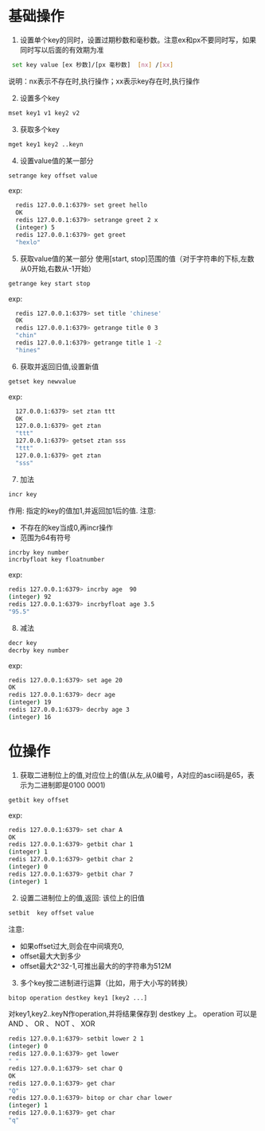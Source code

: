 # 基础操作
1. 设置单个key的同时，设置过期秒数和毫秒数。注意ex和px不要同时写，如果同时写以后面的有效期为准
```bash
 set key value [ex 秒数]/[px 毫秒数]  [nx] /[xx]
```
  说明：nx表示不存在时,执行操作；xx表示key存在时,执行操作

2. 设置多个key
```bash
mset key1 v1 key2 v2
```
3. 获取多个key
```bash
mget key1 key2 ..keyn
```
4. 设置value值的某一部分
```bash
setrange key offset value
```
exp:
```bash
  redis 127.0.0.1:6379> set greet hello
  OK
  redis 127.0.0.1:6379> setrange greet 2 x
  (integer) 5
  redis 127.0.0.1:6379> get greet
  "hexlo"
```
5. 获取value值的某一部分 使用[start, stop]范围的值（对于字符串的下标,左数从0开始,右数从-1开始）
```bash
getrange key start stop
```
exp:
```bash
  redis 127.0.0.1:6379> set title 'chinese'
  OK
  redis 127.0.0.1:6379> getrange title 0 3
  "chin"
  redis 127.0.0.1:6379> getrange title 1 -2
  "hines"
```

6. 获取并返回旧值,设置新值
```bash
getset key newvalue
```
exp:
```bash
  127.0.0.1:6379> set ztan ttt
  OK
  127.0.0.1:6379> get ztan
  "ttt"
  127.0.0.1:6379> getset ztan sss
  "ttt"
  127.0.0.1:6379> get ztan
  "sss"
``` 

7. 加法
```bash
incr key
```
作用: 指定的key的值加1,并返回加1后的值.
注意:
- 不存在的key当成0,再incr操作
- 范围为64有符号 
```bash
incrby key number
incrbyfloat key floatnumber
```
exp:
```bash
redis 127.0.0.1:6379> incrby age  90
(integer) 92
redis 127.0.0.1:6379> incrbyfloat age 3.5
"95.5"
```
8. 减法
```bash
decr key
decrby key number
```
exp:
```bash
redis 127.0.0.1:6379> set age 20
OK
redis 127.0.0.1:6379> decr age
(integer) 19
redis 127.0.0.1:6379> decrby age 3
(integer) 16
```

# 位操作
1. 获取二进制位上的值,对应位上的值(从左,从0编号，A对应的ascii码是65，表示为二进制即是0100 0001)
```bash
getbit key offset
```
exp:
```bash
redis 127.0.0.1:6379> set char A
OK
redis 127.0.0.1:6379> getbit char 1
(integer) 1
redis 127.0.0.1:6379> getbit char 2
(integer) 0
redis 127.0.0.1:6379> getbit char 7
(integer) 1
```

2. 设置二进制位上的值,返回: 该位上的旧值
```bash
setbit  key offset value
```
注意: 
- 如果offset过大,则会在中间填充0,
- offset最大大到多少
- offset最大2^32-1,可推出最大的的字符串为512M

3. 多个key按二进制进行运算（比如，用于大小写的转换）
```bash
bitop operation destkey key1 [key2 ...]
```
对key1,key2..keyN作operation,并将结果保存到 destkey 上。
operation 可以是 AND 、 OR 、 NOT 、 XOR
```bash
redis 127.0.0.1:6379> setbit lower 2 1
(integer) 0
redis 127.0.0.1:6379> get lower
" "
redis 127.0.0.1:6379> set char Q
OK
redis 127.0.0.1:6379> get char
"Q"
redis 127.0.0.1:6379> bitop or char char lower
(integer) 1
redis 127.0.0.1:6379> get char
"q"
```

